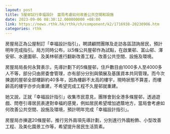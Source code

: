 ```yaml
---
layout: post
title: 5屋邨試行幸福設計　當局考慮如何改善公共空間和設施
date: 2023-09-06 08:30:12.000000000 +08:00
link: https://news.rthk.hk/rthk/ch/component/k2/1716938-20230906.htm
categories: rthk
---
```


房屋局正為公屋制訂「幸福設計指引」，聘請顧問團隊及走訪各區諮詢居民，預計明年完成指引。局方同時公布，以5條公共屋邨作為試點，在啟業邨、富山邨、澤安邨、水邊圍邨、及美林邨進行翻新改善工程，改善公共空間、設施及環境。

房屋局局長何永賢表示，先導計劃下的5條屋邨，住戶數目由1000多人至4000多人不等，部分只由房委會管理，亦有部分分別與領展及基匯資本共同管理。而今次揀選的屋邨全部樓齡約40多年，因為樓齡不太高的樓宇，現時狀態不算差，而樓齡高的樓宇亦步向重建，不希望完成工程不久屋邨就重建。

她又說，正就「幸福設計指引」收集市民意見，團隊會到全港多條屋邨，透過遊戲、問卷引導居民表達對幸福的感覺，例如居民希望增加遮蔭地方，當局會考慮如何改善公共空間、設施及環境，預計明年完成「幸福設計指引」。

房屋局亦揀選20條屋邨，推行另外兩項先導計劃，分別進行外牆粉飾、小型改善工程、及美化園景工作等，希望提升居民生活質素。
